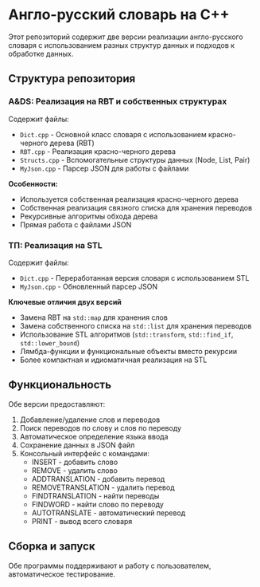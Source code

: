 # Англо-русский словарь на C++

Этот репозиторий содержит две версии реализации англо-русского словаря с использованием разных структур данных и подходов к обработке данных.

## Структура репозитория

### A&DS: Реализация на RBT и собственных структурах
Содержит файлы:
- `Dict.cpp` - Основной класс словаря с использованием красно-черного дерева (RBT)
- `RBT.cpp` - Реализация красно-черного дерева
- `Structs.cpp` - Вспомогательные структуры данных (Node, List, Pair)
- `MyJson.cpp` - Парсер JSON для работы с файлами

**Особенности:**
- Используется собственная реализация красно-черного дерева
- Собственная реализация связного списка для хранения переводов
- Рекурсивные алгоритмы обхода дерева
- Прямая работа с файлами JSON

### ТП: Реализация на STL
Содержит файлы:
- `Dict.cpp` - Переработанная версия словаря с использованием STL
- `MyJson.cpp` - Обновленный парсер JSON

**Ключевые отличия двух версий**
- Замена RBT на `std::map` для хранения слов
- Замена собственного списка на `std::list` для хранения переводов
- Использование STL алгоритмов (`std::transform`, `std::find_if`, `std::lower_bound`)
- Лямбда-функции и функциональные объекты вместо рекурсии
- Более компактная и идиоматичная реализация на STL

## Функциональность

Обе версии предоставляют:
1. Добавление/удаление слов и переводов
2. Поиск переводов по слову и слов по переводу
3. Автоматическое определение языка ввода
4. Сохранение данных в JSON файл
5. Консольный интерфейс с командами:
   - INSERT - добавить слово
   - REMOVE - удалить слово
   - ADDTRANSLATION - добавить перевод
   - REMOVETRANSLATION - удалить перевод
   - FINDTRANSLATION - найти переводы
   - FINDWORD - найти слово по переводу
   - AUTOTRANSLATE - автоматический перевод
   - PRINT - вывод всего словаря

## Сборка и запуск

Обе программы поддерживают и работу с пользователем, автоматическое тестирование.
